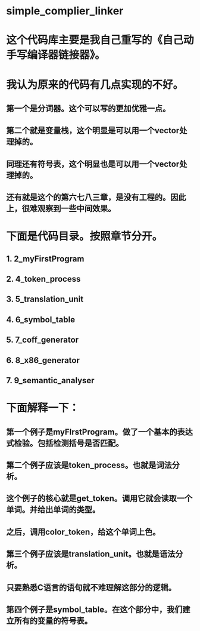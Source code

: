 # simple_complier_linker

# 这个代码库主要是我自己重写的《自己动手写编译器链接器》。
# 我认为原来的代码有几点实现的不好。
##  第一个是分词器。这个可以写的更加优雅一点。
##  第二个就是变量栈，这个明显是可以用一个vector<string>处理掉的。
##  同理还有符号表，这个明显也是可以用一个vector<Symbol>处理掉的。
##  还有就是这个的第六七八三章，是没有工程的。因此上，很难观察到一些中间效果。

# 下面是代码目录。按照章节分开。
## 1. 2_myFirstProgram
## 2. 4_token_process
## 3. 5_translation_unit
## 4. 6_symbol_table
## 5. 7_coff_generator
## 6. 8_x86_generator
## 7. 9_semantic_analyser

# 下面解释一下：
##  第一个例子是myFIrstProgram。做了一个基本的表达式检验。包括检测括号是否匹配。
##  第二个例子应该是token_process。也就是词法分析。
##    这个例子的核心就是get_token。调用它就会读取一个单词。并给出单词的类型。
##    之后，调用color_token，给这个单词上色。
##  第三个例子应该是translation_unit。也就是语法分析。
##    只要熟悉C语言的语句就不难理解这部分的逻辑。
## 第四个例子是symbol_table。在这个部分中，我们建立所有的变量的符号表。
##    

